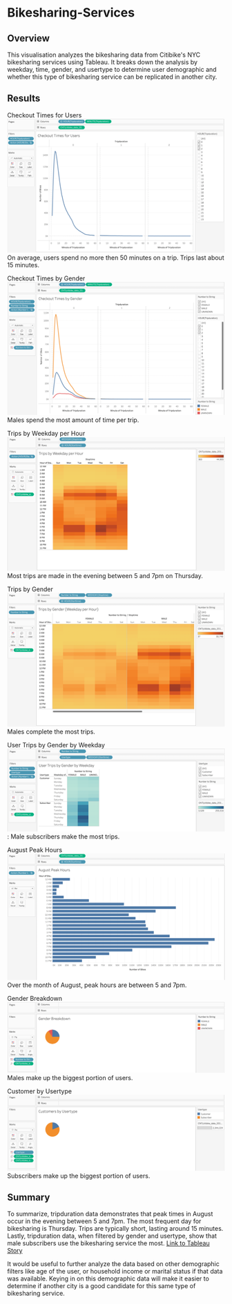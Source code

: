 # Bikesharing-Services
## Overview

This visualisation analyzes the bikesharing data from Citibike's NYC bikesharing services using Tableau. It breaks down the analysis by weekday, time, gender, and usertype to determine user demographic and whether this type of bikesharing service can be replicated in another city. 

## Results

Checkout Times for Users
![Checkout times for users](https://github.com/AmairaniR/Bikesharing-Services/blob/main/images/checkout_times_for_users.png) On average, users spend no more then 50 minutes on a trip. Trips last about 15 minutes.

Checkout Times by Gender
![Checkout times by gender](https://github.com/AmairaniR/Bikesharing-Services/blob/main/images/checkout_times_by_gender.png) Males spend the most amount of time per trip. 

Trips by Weekday per Hour
![Trips by weekday per hour](https://github.com/AmairaniR/Bikesharing-Services/blob/main/images/trips_by_weekday_per_hour.png) Most trips are made in the evening between 5 and 7pm on Thursday. 

Trips by Gender
![Trips by gender](https://github.com/AmairaniR/Bikesharing-Services/blob/main/images/trips_by_gender.png) Males complete the most trips. 

User Trips by Gender by Weekday
![User trips by gender by weekday](https://github.com/AmairaniR/Bikesharing-Services/blob/main/images/user_trips_by_gender_by_weekday.png): Male subscribers make the most trips.  

August Peak Hours
![August peak hours](https://github.com/AmairaniR/Bikesharing-Services/blob/main/images/august_peak_hours.png) Over the month of August, peak hours are between 5 and 7pm. 

Gender Breakdown
![Gender breakdown](https://github.com/AmairaniR/Bikesharing-Services/blob/main/images/gender_breakdown.png) Males make up the biggest portion of users. 

Customer by Usertype
![Customer by usertype](https://github.com/AmairaniR/Bikesharing-Services/blob/main/images/customers_by_usertype.png) Subscribers make up the biggest portion of users. 

## Summary 

To summarize, tripduration data demonstrates that peak times in August occur in the evening between 5 and 7pm. The most frequent day for bikesharing is Thursday. Trips are typically short, lasting around 15 minutes. Lastly, tripduration data, when filtered by gender and usertype, show that male subscribers use the bikesharing service the most. [Link to Tableau Story](https://public.tableau.com/app/profile/amairani.rosario/viz/Citibike-bikesharing/PeakTimesbyCustomerBreakdown?publish=yes)

It would be useful to further analyze the data based on other demographic filters like age of the user, or household income or marital status if that data was available. Keying in on this demographic data will make it easier to determine if another city is a good candidate for this same type of bikesharing service. 

